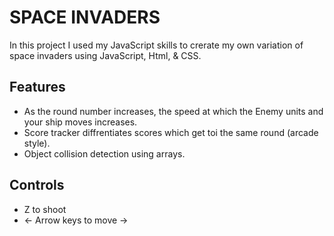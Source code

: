# SPACE INVADERS #

In this project I used my JavaScript skills to crerate my own variation of space invaders using JavaScript, Html, & CSS. 

## Features ##

- As the round number increases, the speed at which the Enemy units and your ship moves increases.
- Score tracker diffrentiates scores which get toi the same round (arcade style).
- Object collision detection using arrays. 

## Controls ##

- Z to shoot
- <- Arrow keys to move ->
